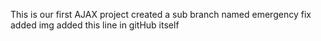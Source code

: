 This is our first AJAX project
created a sub branch named emergency fix
added img
added this line in gitHub itself

